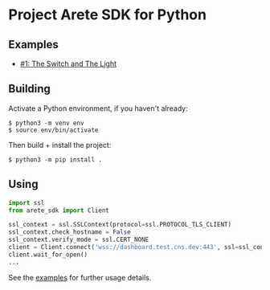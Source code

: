 # Project Arete SDK for Python

## Examples

- [#1: The Switch and The Light](examples/01_the_switch_and_the_light/)

## Building

Activate a Python environment, if you haven't already:

```shell
$ python3 -m venv env
$ source env/bin/activate
```

Then build + install the project:

```shell
$ python3 -m pip install .
```

## Using

```python
import ssl
from arete_sdk import Client

ssl_context = ssl.SSLContext(protocol=ssl.PROTOCOL_TLS_CLIENT)
ssl_context.check_hostname = False
ssl_context.verify_mode = ssl.CERT_NONE
client = Client.connect('wss://dashboard.test.cns.dev:443', ssl=ssl_context)
client.wait_for_open()
...
```

See the [examples](#examples) for further usage details.
